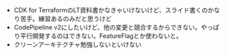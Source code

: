 - CDK for TerraformのLT資料書かなきゃいけないけど、スライド書くのかなり苦手。練習あるのみだと思うけど
- CodePipeline v2にしたいけど、他の変更と競合するからできない。やっぱり平行開発するのはできない。FeatureFlagとか使わないと。
- クリーンアーキテクチャ勉強しないといけない
